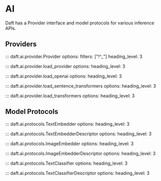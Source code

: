 # AI

Daft has a Provider interface and model protocols for various inference APIs.

## Providers

::: daft.ai.provider.Provider
    options:
        filters: ["!^_"]
        heading_level: 3


::: daft.ai.provider.load_provider
    options:
        heading_level: 3

::: daft.ai.provider.load_openai
    options:
        heading_level: 3

::: daft.ai.provider.load_sentence_transformers
    options:
        heading_level: 3

::: daft.ai.provider.load_transformers
    options:
        heading_level: 3

## Model Protocols

::: daft.ai.protocols.TextEmbedder
    options:
        heading_level: 3

::: daft.ai.protocols.TextEmbedderDescriptor
    options:
        heading_level: 3

::: daft.ai.protocols.ImageEmbedder
    options:
        heading_level: 3

::: daft.ai.protocols.ImageEmbedderDescriptor
    options:
        heading_level: 3

::: daft.ai.protocols.TextClassifier
    options:
        heading_level: 3

::: daft.ai.protocols.TextClassifierDescriptor
    options:
        heading_level: 3
